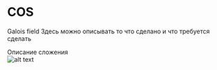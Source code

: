 ﻿# COS
Galois field
Здесь можно описывать то что сделано и что требуется сделать

Описание сложения  
![alt text](https://github.com/Den2505/COS/blob/master/imgAdd.jpg)
